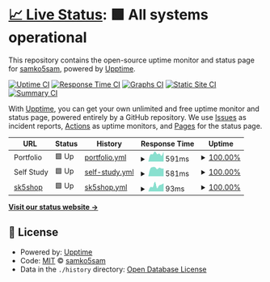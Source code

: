# [📈 Live Status](https://samko5sam.github.io/status): <!--live status--> **🟩 All systems operational**

This repository contains the open-source uptime monitor and status page for [samko5sam](https://samko5sam.github.io/), powered by [Upptime](https://github.com/upptime/upptime).

[![Uptime CI](https://github.com/samko5sam/status/workflows/Uptime%20CI/badge.svg)](https://github.com/samko5sam/status/actions?query=workflow%3A%22Uptime+CI%22)
[![Response Time CI](https://github.com/samko5sam/status/workflows/Response%20Time%20CI/badge.svg)](https://github.com/samko5sam/status/actions?query=workflow%3A%22Response+Time+CI%22)
[![Graphs CI](https://github.com/samko5sam/status/workflows/Graphs%20CI/badge.svg)](https://github.com/samko5sam/status/actions?query=workflow%3A%22Graphs+CI%22)
[![Static Site CI](https://github.com/samko5sam/status/workflows/Static%20Site%20CI/badge.svg)](https://github.com/samko5sam/status/actions?query=workflow%3A%22Static+Site+CI%22)
[![Summary CI](https://github.com/samko5sam/status/workflows/Summary%20CI/badge.svg)](https://github.com/samko5sam/status/actions?query=workflow%3A%22Summary+CI%22)

With [Upptime](https://upptime.js.org), you can get your own unlimited and free uptime monitor and status page, powered entirely by a GitHub repository. We use [Issues](https://github.com/hcsc-25th/upptime/issues) as incident reports, [Actions](https://github.com/hcsc-25th/upptime/actions) as uptime monitors, and [Pages](https://hcsc-25th.github.io/upptime) for the status page.

<!--start: status pages-->
<!-- This summary is generated by Upptime (https://github.com/upptime/upptime) -->
<!-- Do not edit this manually, your changes will be overwritten -->
<!-- prettier-ignore -->
| URL | Status | History | Response Time | Uptime |
| --- | ------ | ------- | ------------- | ------ |
| <img alt="" src="https://icons.duckduckgo.com/ip3/null.ico" height="13"> Portfolio | 🟩 Up | [portfolio.yml](https://github.com/samko5sam/status/commits/HEAD/history/portfolio.yml) | <details><summary><img alt="Response time graph" src="./graphs/portfolio/response-time-week.png" height="20"> 591ms</summary><br><a href="https://samko5sam.github.io/status/history/portfolio"><img alt="Response time 646" src="https://img.shields.io/endpoint?url=https%3A%2F%2Fraw.githubusercontent.com%2Fsamko5sam%2Fstatus%2FHEAD%2Fapi%2Fportfolio%2Fresponse-time.json"></a><br><a href="https://samko5sam.github.io/status/history/portfolio"><img alt="24-hour response time 538" src="https://img.shields.io/endpoint?url=https%3A%2F%2Fraw.githubusercontent.com%2Fsamko5sam%2Fstatus%2FHEAD%2Fapi%2Fportfolio%2Fresponse-time-day.json"></a><br><a href="https://samko5sam.github.io/status/history/portfolio"><img alt="7-day response time 591" src="https://img.shields.io/endpoint?url=https%3A%2F%2Fraw.githubusercontent.com%2Fsamko5sam%2Fstatus%2FHEAD%2Fapi%2Fportfolio%2Fresponse-time-week.json"></a><br><a href="https://samko5sam.github.io/status/history/portfolio"><img alt="30-day response time 564" src="https://img.shields.io/endpoint?url=https%3A%2F%2Fraw.githubusercontent.com%2Fsamko5sam%2Fstatus%2FHEAD%2Fapi%2Fportfolio%2Fresponse-time-month.json"></a><br><a href="https://samko5sam.github.io/status/history/portfolio"><img alt="1-year response time 644" src="https://img.shields.io/endpoint?url=https%3A%2F%2Fraw.githubusercontent.com%2Fsamko5sam%2Fstatus%2FHEAD%2Fapi%2Fportfolio%2Fresponse-time-year.json"></a></details> | <details><summary><a href="https://samko5sam.github.io/status/history/portfolio">100.00%</a></summary><a href="https://samko5sam.github.io/status/history/portfolio"><img alt="All-time uptime 99.78%" src="https://img.shields.io/endpoint?url=https%3A%2F%2Fraw.githubusercontent.com%2Fsamko5sam%2Fstatus%2FHEAD%2Fapi%2Fportfolio%2Fuptime.json"></a><br><a href="https://samko5sam.github.io/status/history/portfolio"><img alt="24-hour uptime 100.00%" src="https://img.shields.io/endpoint?url=https%3A%2F%2Fraw.githubusercontent.com%2Fsamko5sam%2Fstatus%2FHEAD%2Fapi%2Fportfolio%2Fuptime-day.json"></a><br><a href="https://samko5sam.github.io/status/history/portfolio"><img alt="7-day uptime 100.00%" src="https://img.shields.io/endpoint?url=https%3A%2F%2Fraw.githubusercontent.com%2Fsamko5sam%2Fstatus%2FHEAD%2Fapi%2Fportfolio%2Fuptime-week.json"></a><br><a href="https://samko5sam.github.io/status/history/portfolio"><img alt="30-day uptime 100.00%" src="https://img.shields.io/endpoint?url=https%3A%2F%2Fraw.githubusercontent.com%2Fsamko5sam%2Fstatus%2FHEAD%2Fapi%2Fportfolio%2Fuptime-month.json"></a><br><a href="https://samko5sam.github.io/status/history/portfolio"><img alt="1-year uptime 99.66%" src="https://img.shields.io/endpoint?url=https%3A%2F%2Fraw.githubusercontent.com%2Fsamko5sam%2Fstatus%2FHEAD%2Fapi%2Fportfolio%2Fuptime-year.json"></a></details>
| <img alt="" src="https://icons.duckduckgo.com/ip3/null.ico" height="13"> Self Study | 🟩 Up | [self-study.yml](https://github.com/samko5sam/status/commits/HEAD/history/self-study.yml) | <details><summary><img alt="Response time graph" src="./graphs/self-study/response-time-week.png" height="20"> 581ms</summary><br><a href="https://samko5sam.github.io/status/history/self-study"><img alt="Response time 567" src="https://img.shields.io/endpoint?url=https%3A%2F%2Fraw.githubusercontent.com%2Fsamko5sam%2Fstatus%2FHEAD%2Fapi%2Fself-study%2Fresponse-time.json"></a><br><a href="https://samko5sam.github.io/status/history/self-study"><img alt="24-hour response time 506" src="https://img.shields.io/endpoint?url=https%3A%2F%2Fraw.githubusercontent.com%2Fsamko5sam%2Fstatus%2FHEAD%2Fapi%2Fself-study%2Fresponse-time-day.json"></a><br><a href="https://samko5sam.github.io/status/history/self-study"><img alt="7-day response time 581" src="https://img.shields.io/endpoint?url=https%3A%2F%2Fraw.githubusercontent.com%2Fsamko5sam%2Fstatus%2FHEAD%2Fapi%2Fself-study%2Fresponse-time-week.json"></a><br><a href="https://samko5sam.github.io/status/history/self-study"><img alt="30-day response time 509" src="https://img.shields.io/endpoint?url=https%3A%2F%2Fraw.githubusercontent.com%2Fsamko5sam%2Fstatus%2FHEAD%2Fapi%2Fself-study%2Fresponse-time-month.json"></a><br><a href="https://samko5sam.github.io/status/history/self-study"><img alt="1-year response time 578" src="https://img.shields.io/endpoint?url=https%3A%2F%2Fraw.githubusercontent.com%2Fsamko5sam%2Fstatus%2FHEAD%2Fapi%2Fself-study%2Fresponse-time-year.json"></a></details> | <details><summary><a href="https://samko5sam.github.io/status/history/self-study">100.00%</a></summary><a href="https://samko5sam.github.io/status/history/self-study"><img alt="All-time uptime 99.79%" src="https://img.shields.io/endpoint?url=https%3A%2F%2Fraw.githubusercontent.com%2Fsamko5sam%2Fstatus%2FHEAD%2Fapi%2Fself-study%2Fuptime.json"></a><br><a href="https://samko5sam.github.io/status/history/self-study"><img alt="24-hour uptime 100.00%" src="https://img.shields.io/endpoint?url=https%3A%2F%2Fraw.githubusercontent.com%2Fsamko5sam%2Fstatus%2FHEAD%2Fapi%2Fself-study%2Fuptime-day.json"></a><br><a href="https://samko5sam.github.io/status/history/self-study"><img alt="7-day uptime 100.00%" src="https://img.shields.io/endpoint?url=https%3A%2F%2Fraw.githubusercontent.com%2Fsamko5sam%2Fstatus%2FHEAD%2Fapi%2Fself-study%2Fuptime-week.json"></a><br><a href="https://samko5sam.github.io/status/history/self-study"><img alt="30-day uptime 100.00%" src="https://img.shields.io/endpoint?url=https%3A%2F%2Fraw.githubusercontent.com%2Fsamko5sam%2Fstatus%2FHEAD%2Fapi%2Fself-study%2Fuptime-month.json"></a><br><a href="https://samko5sam.github.io/status/history/self-study"><img alt="1-year uptime 99.66%" src="https://img.shields.io/endpoint?url=https%3A%2F%2Fraw.githubusercontent.com%2Fsamko5sam%2Fstatus%2FHEAD%2Fapi%2Fself-study%2Fuptime-year.json"></a></details>
| <img alt="" src="https://icons.duckduckgo.com/ip3/sk5shop.web.app.ico" height="13"> [sk5shop](https://sk5shop.web.app) | 🟩 Up | [sk5shop.yml](https://github.com/samko5sam/status/commits/HEAD/history/sk5shop.yml) | <details><summary><img alt="Response time graph" src="./graphs/sk5shop/response-time-week.png" height="20"> 93ms</summary><br><a href="https://samko5sam.github.io/status/history/sk5shop"><img alt="Response time 107" src="https://img.shields.io/endpoint?url=https%3A%2F%2Fraw.githubusercontent.com%2Fsamko5sam%2Fstatus%2FHEAD%2Fapi%2Fsk5shop%2Fresponse-time.json"></a><br><a href="https://samko5sam.github.io/status/history/sk5shop"><img alt="24-hour response time 74" src="https://img.shields.io/endpoint?url=https%3A%2F%2Fraw.githubusercontent.com%2Fsamko5sam%2Fstatus%2FHEAD%2Fapi%2Fsk5shop%2Fresponse-time-day.json"></a><br><a href="https://samko5sam.github.io/status/history/sk5shop"><img alt="7-day response time 93" src="https://img.shields.io/endpoint?url=https%3A%2F%2Fraw.githubusercontent.com%2Fsamko5sam%2Fstatus%2FHEAD%2Fapi%2Fsk5shop%2Fresponse-time-week.json"></a><br><a href="https://samko5sam.github.io/status/history/sk5shop"><img alt="30-day response time 84" src="https://img.shields.io/endpoint?url=https%3A%2F%2Fraw.githubusercontent.com%2Fsamko5sam%2Fstatus%2FHEAD%2Fapi%2Fsk5shop%2Fresponse-time-month.json"></a><br><a href="https://samko5sam.github.io/status/history/sk5shop"><img alt="1-year response time 105" src="https://img.shields.io/endpoint?url=https%3A%2F%2Fraw.githubusercontent.com%2Fsamko5sam%2Fstatus%2FHEAD%2Fapi%2Fsk5shop%2Fresponse-time-year.json"></a></details> | <details><summary><a href="https://samko5sam.github.io/status/history/sk5shop">100.00%</a></summary><a href="https://samko5sam.github.io/status/history/sk5shop"><img alt="All-time uptime 100.00%" src="https://img.shields.io/endpoint?url=https%3A%2F%2Fraw.githubusercontent.com%2Fsamko5sam%2Fstatus%2FHEAD%2Fapi%2Fsk5shop%2Fuptime.json"></a><br><a href="https://samko5sam.github.io/status/history/sk5shop"><img alt="24-hour uptime 100.00%" src="https://img.shields.io/endpoint?url=https%3A%2F%2Fraw.githubusercontent.com%2Fsamko5sam%2Fstatus%2FHEAD%2Fapi%2Fsk5shop%2Fuptime-day.json"></a><br><a href="https://samko5sam.github.io/status/history/sk5shop"><img alt="7-day uptime 100.00%" src="https://img.shields.io/endpoint?url=https%3A%2F%2Fraw.githubusercontent.com%2Fsamko5sam%2Fstatus%2FHEAD%2Fapi%2Fsk5shop%2Fuptime-week.json"></a><br><a href="https://samko5sam.github.io/status/history/sk5shop"><img alt="30-day uptime 100.00%" src="https://img.shields.io/endpoint?url=https%3A%2F%2Fraw.githubusercontent.com%2Fsamko5sam%2Fstatus%2FHEAD%2Fapi%2Fsk5shop%2Fuptime-month.json"></a><br><a href="https://samko5sam.github.io/status/history/sk5shop"><img alt="1-year uptime 100.00%" src="https://img.shields.io/endpoint?url=https%3A%2F%2Fraw.githubusercontent.com%2Fsamko5sam%2Fstatus%2FHEAD%2Fapi%2Fsk5shop%2Fuptime-year.json"></a></details>

<!--end: status pages-->

[**Visit our status website →**](https://samko5sam.github.io/status)

## 📄 License

- Powered by: [Upptime](https://github.com/upptime/upptime)
- Code: [MIT](./LICENSE) © [samko5sam](https://samko5sam.github.io/)
- Data in the `./history` directory: [Open Database License](https://opendatacommons.org/licenses/odbl/1-0/)
